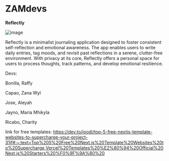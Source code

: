 # ZAMdevs


**Reflectly**

![image](https://github.com/user-attachments/assets/ff8b93ed-b326-458d-856c-02ec98e114b8)


Reflectly is a minimalist journaling application designed to foster consistent self-reflection and emotional awareness. The app enables users to write daily entries, tag moods, and revisit past reflections in a serene, clutter-free environment. With privacy at its core, Reflectly offers a personal space for users to process thoughts, track patterns, and develop emotional resilience.

Devs:

Bonilla, Raffy

Capao, Zana Wyl

Jose, Aleyah

Jayno, Maria Mhikyla

Ricabo, Charity


link for free templates:
https://dev.to/joodi/top-5-free-nextjs-template-websites-to-supercharge-your-project-31jf#:~:text=Top%205%20Free%20Next.js%20Template%20Websites%20to%20Supercharge,Vercel%20Templates%20%E2%80%94%20Official%20Next.js%20Starters%20%F0%9F%9A%80%20
